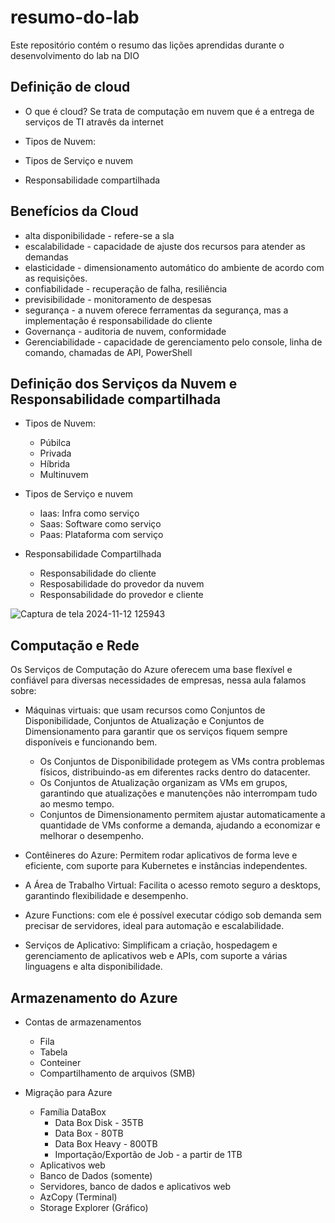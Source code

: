 # resumo-do-lab
Este repositório contém o resumo das lições aprendidas durante o desenvolvimento do lab na DIO

## Definição de cloud

- O que é cloud?
  Se trata de computação em nuvem que é a entrega de serviços de TI atravês da internet
  
- Tipos de Nuvem:
- Tipos de Serviço e nuvem
- Responsabilidade compartilhada

## Benefícios da Cloud

- alta disponibilidade - refere-se a sla
- escalabilidade - capacidade de ajuste dos recursos para atender as demandas
- elasticidade - dimensionamento automático do ambiente de acordo com as requisições.
- confiabilidade - recuperação de falha, resiliência
- previsibilidade - monitoramento de despesas
- segurança - a nuvem oferece ferramentas da segurança, mas a implementação é responsabilidade do cliente
- Governança - auditoria de nuvem, conformidade
- Gerenciabilidade - capacidade de gerenciamento pelo console, linha de comando, chamadas de API, PowerShell

## Definição dos Serviços da Nuvem e Responsabilidade compartilhada

- Tipos de Nuvem:
    - Púbilca
    - Privada
    - Híbrida
    - Multinuvem
 
- Tipos de Serviço e nuvem
  - Iaas: Infra como serviço
  - Saas: Software como serviço
  - Paas: Plataforma com serviço
    
- Responsabilidade Compartilhada
    - Responsabilidade do cliente
    - Resposabilidade do provedor da nuvem
    - Responsabilidade do provedor e cliente
    
![Captura de tela 2024-11-12 125943](https://github.com/user-attachments/assets/beff1938-2986-4a1f-8a65-be1857312e4e)

## Computação e Rede


Os Serviços de Computação do Azure oferecem uma base flexível e confiável para diversas necessidades de empresas, nessa aula falamos sobre:
 - Máquinas virtuais: que usam recursos como Conjuntos de Disponibilidade, Conjuntos de Atualização e Conjuntos de Dimensionamento para garantir que os serviços fiquem sempre disponíveis e funcionando bem.
   - Os Conjuntos de Disponibilidade protegem as VMs contra problemas físicos, distribuindo-as em diferentes racks dentro do datacenter.
   - Os Conjuntos de Atualização organizam as VMs em grupos, garantindo que atualizações e manutenções não interrompam tudo ao mesmo tempo.
   - Conjuntos de Dimensionamento permitem ajustar automaticamente a quantidade de VMs conforme a demanda, ajudando a economizar e melhorar o desempenho.
 - Contêineres do Azure: Permitem rodar aplicativos de forma leve e eficiente, com suporte para Kubernetes e instâncias independentes.
 - A Área de Trabalho Virtual: Facilita o acesso remoto seguro a desktops, garantindo flexibilidade e desempenho.

- Azure Functions: com ele é possível executar código sob demanda sem precisar de servidores, ideal para automação e escalabilidade.
- Serviços de Aplicativo: Simplificam a criação, hospedagem e gerenciamento de aplicativos web e APIs, com suporte a várias linguagens e alta disponibilidade.

## Armazenamento do Azure

- Contas de armazenamentos
  - Fila
  - Tabela
  - Conteiner
  - Compartilhamento de arquivos (SMB)
 
- Migração para Azure
  - Família DataBox
    - Data Box Disk - 35TB
    - Data Box - 80TB
    - Data Box Heavy - 800TB
    - Importação/Exportão de Job - a partir de 1TB
  - Aplicativos web
  - Banco de Dados (somente)
  - Servidores, banco de dados e aplicativos web
  - AzCopy (Terminal)
  - Storage Explorer (Gráfico)
 




